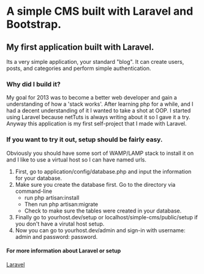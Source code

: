 # A simple CMS built with Laravel and Bootstrap.

## My first application built with Laravel. 

Its a very simple application, your standard "blog". It can create users, posts, and categories and perform simple authentication. 

### Why did I build it? 

My goal for 2013 was to become a better web developer and gain a understanding of how a 'stack works'. After learning php for a while, and I had a decent understanding of it I wanted to take a shot at OOP. I started using Laravel because netTuts is always writing about it so I gave it a try. Anyway this application is my first self-project that I made with Laravel. 

### If you want to try it out, setup should be fairly easy. 

Obviously you should have some sort of WAMP/LAMP stack to install it on and I like to use a virtual host so I can have named urls. 

1. First, go to application/config/database.php and input the information for your database.
2. Make sure you create the database first. Go to the directory via command-line
	- run php artisan:install
	- Then run php artisan:migrate
	- Check to make sure the tables were created in your database.
3. Finally go to yourhost.dev/setup or localhost/simple-cms/public/setup if you don't have a virutal host setup. 
4. Now you can go to yourhost.dev/admin and sign-in with username: admin and password: password. 

#### For more information about Laravel or setup
[Laravel](http://laravel.com/ "Laravel")